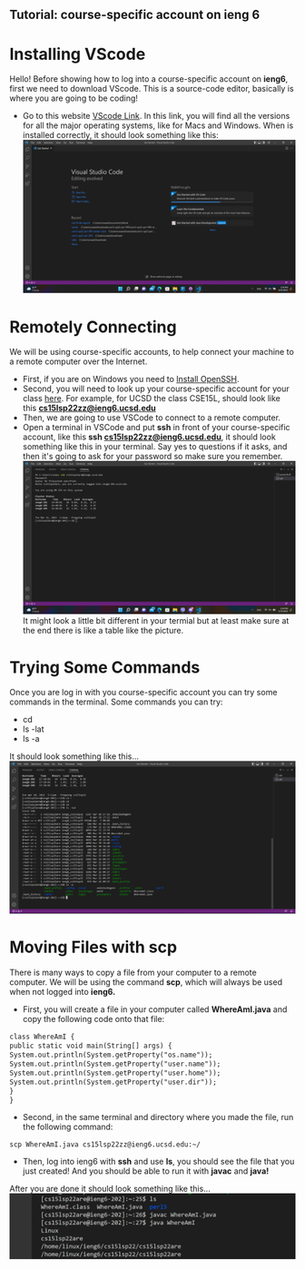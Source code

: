 ## **Tutorial: course-specific account on ieng 6** 

# Installing VScode 
Hello! 
Before showing how to log into a course-specific account on **ieng6**, first we need to download VScode. This is a source-code editor, basically is where you are going to be coding!

- Go to this website [VScode Link](https://code.visualstudio.com/Download). In this link, you will find all the versions for all the major operating systems, like for Macs and Windows. When is installed correctly, it should look something like this: 
![VSCode Installed](Screenshot%20(556).png)

# Remotely Connecting
We will be using course-specific accounts, to help connect your machine to a remote computer over the Internet. 

- First, if you are on Windows you need to [Install OpenSSH](https://docs.microsoft.com/en-us/windows-server/administration/openssh/openssh_install_firstuse).
- Second, you will need to look up your course-specific account for your class [here](https://sdacs.ucsd.edu/~icc/index.php). For example, for UCSD the class CSE15L, should look like this **cs15lsp22zz@ieng6.ucsd.edu** 
- Then, we are going to use VSCode to connect to a remote computer.
- Open a terminal in VSCode and put **ssh** in front of your course-specific account, like this **ssh cs15lsp22zz@ieng6.ucsd.edu**, it should look something like this in your terminal.
Say yes to questions if it asks, and then it's going to ask for your password so make sure you remember.
![ssh connection](Screenshot%20(390).png) It might look a little bit different in your termial but at least make sure at the end there is like a table like the picture. 
# Trying Some Commands
Once you are log in with you course-specific account you can try some commands in the terminal. Some commands you can try: 
- cd
- ls -lat
- ls -a

It should look something like this...
![Trying some commands](Screenshot%20(560).png)

# Moving Files with scp
There is many ways to copy a file from your computer to a remote computer. We will be using the command **scp**, which will always be used when not logged into **ieng6.** 
- First, you will create a file in your computer called **WhereAmI.java** and copy the following code onto that file: 
```
class WhereAmI {
public static void main(String[] args) {
System.out.println(System.getProperty("os.name"));
System.out.println(System.getProperty("user.name"));
System.out.println(System.getProperty("user.home"));
System.out.println(System.getProperty("user.dir"));
}
}
```
- Second, in the same terminal and directory where you made the file, run the following command: 

```
scp WhereAmI.java cs15lsp22zz@ieng6.ucsd.edu:~/
```
- Then, log into ieng6 with **ssh** and use **ls**, you should see the file that you just created! And you should be able to run it with **javac** and **java!**

After you are done it should look something like this...
![Running the command javac and java when logged in (ieng6)](Screenshot%20(561).png)











